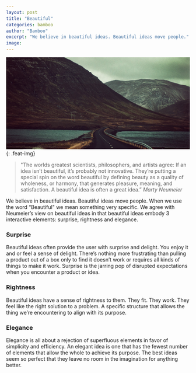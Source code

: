 ```yaml
---
layout: post
title: "Beautiful"
categories: bamboo
author: "Bamboo"
excerpt: "We believe in beautiful ideas. Beautiful ideas move people."
image: 
---
```


![Beautiful Things](/images/posts/beautiful.jpg){: .feat-img}

> "The worlds greatest scientists, philosophers, and artists agree: If an idea isn’t beautiful, it’s probably not innovative. They’re putting a special spin on the word beautiful by defining beauty as a quality of wholeness, or harmony, that generates pleasure, meaning, and satisfaction. A beautiful idea is often a great idea.” *Marty Neumeier*

We believe in beautiful ideas. Beautiful ideas move people. When we use the word “Beautiful" we mean something very specific. We agree with Neumeier’s view on beautiful ideas in that beautiful ideas embody 3 interactive elements: surprise, rightness and elegance.

### Surprise
Beautiful ideas often provide the user with surprise and delight. You enjoy it and or feel a sense of delight. There’s nothing more frustrating than pulling a product out of a box only to find it doesn’t work or requires all kinds of things to make it work. Surprise is the jarring pop of disrupted expectations when you encounter a product or idea.

### Rightness
Beautiful ideas have a sense of rightness to them. They fit. They work. They feel like the right solution to a problem. A specific structure that allows the thing we’re encountering to align with its purpose. 

### Elegance
Elegance is all about a rejection of superfluous elements in favor of simplicity and efficiency. An elegant idea is one that has the fewest number of elements that allow the whole to achieve its purpose. The best ideas seem so perfect that they leave no room in the imagination for anything better.